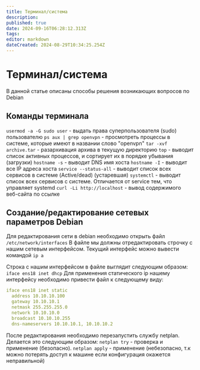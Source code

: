 ```yaml
---
title: Терминал/система
description: 
published: true
date: 2024-09-16T06:28:12.313Z
tags: 
editor: markdown
dateCreated: 2024-08-29T10:34:25.254Z
---
```


# Терминал/система
В данной статье описаны способы решения возникающих вопросов по Debian
## Команды терминала
`usermod -a -G sudo user` - выдать права суперпользователя (sudo) пользователю
`ps aux | grep openvpn` - просмотреть процессы в системе, которые имеют в названии слово "openvpn"
`tar -xvf archive.tar` - разархивация архива в текущую директорию
`top` - выводит список активных процессов, и сортирует их в порядке убывания (загрузки)
`hostname -s` - выводит DNS имя хоста
`hostname -I` - выводит все IP адреса хоста
`service --status-all` - выводит список всех сервисов в системе (Active/dead) (устаревшая)
`systemctl` - выводит список всех сервисов с системе. Отличается от service тем, что управляет systemd
`curl -Li http://localhost` - вывод содержимого веб-сайта по ссылке


## Создание/редактирование сетевых параметров Debian
Для редактирования сети в debian необходимо открыть файл `/etc/network/interfaces`
В файле мы должны отредактировать строчку с нашим сетевым интерфейсом. Текущий интерфейс можно вывести командой `ip a`

Строка с нашим интерфейсом в файле выглядит следующим образом: `iface ens18 inet dhcp`
Для применения статического ip нашему интерфейсу необходимо привести файл к следующему виду:

```yaml
iface ens18 inet static
  address 10.10.10.100
  gateway 10.10.10.1
  netmask 255.255.255.0
  network 10.10.10.0
  broadcast 10.10.10.255
  dns-nameservers 10.10.10.1, 10.10.10.2
```
После редактирования необходимо перезапустить службу netplan. Делается это следующим образом:
`netplan try` - проверка и применение (безопасно).
`netplan apply` - применение (небезопасно, т.к можно потерять доступ к машине если конфигурация окажется неправильной)
